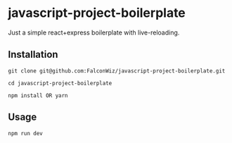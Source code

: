 # javascript-project-boilerplate
Just a simple react+express boilerplate with live-reloading.

## Installation
```
git clone git@github.com:FalconWiz/javascript-project-boilerplate.git

cd javascript-project-boilerplate

npm install OR yarn
```

## Usage
```
npm run dev
```
